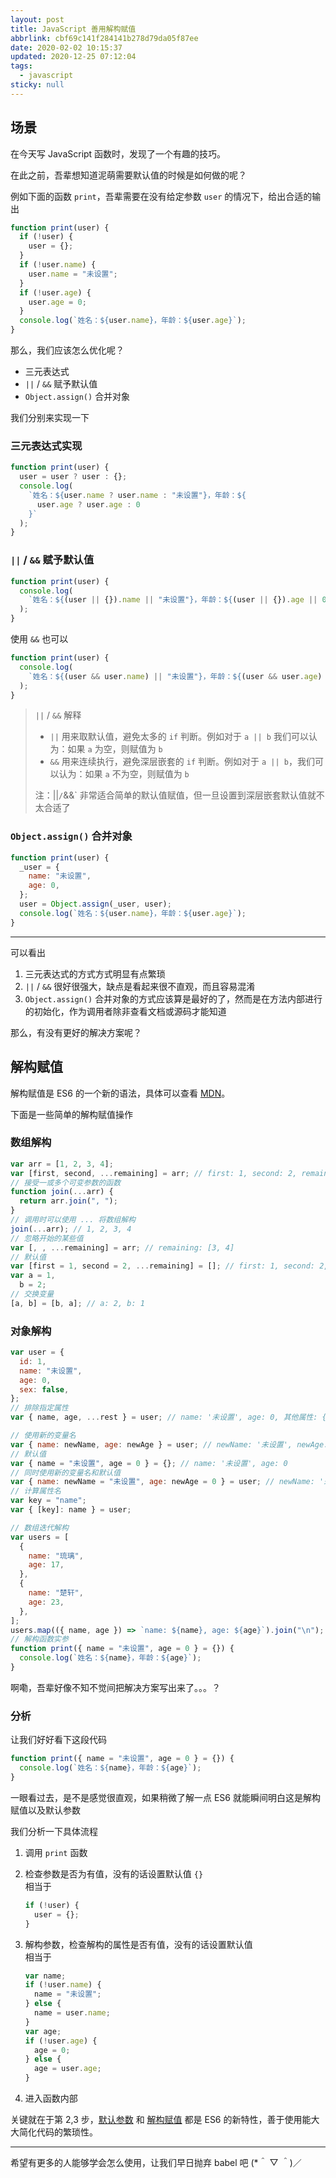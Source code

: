 ```yaml
---
layout: post
title: JavaScript 善用解构赋值
abbrlink: cbf69c141f284141b278d79da05f87ee
date: 2020-02-02 10:15:37
updated: 2020-12-25 07:12:04
tags:
  - javascript
sticky: null
---
```


## 场景

在今天写 JavaScript 函数时，发现了一个有趣的技巧。

在此之前，吾辈想知道泥萌需要默认值的时候是如何做的呢？

例如下面的函数 `print`，吾辈需要在没有给定参数 `user` 的情况下，给出合适的输出

```js
function print(user) {
  if (!user) {
    user = {};
  }
  if (!user.name) {
    user.name = "未设置";
  }
  if (!user.age) {
    user.age = 0;
  }
  console.log(`姓名：${user.name}，年龄：${user.age}`);
}
```

那么，我们应该怎么优化呢？

- 三元表达式
- `||` / `&&` 赋予默认值
- `Object.assign()` 合并对象

我们分别来实现一下

### 三元表达式实现

```js
function print(user) {
  user = user ? user : {};
  console.log(
    `姓名：${user.name ? user.name : "未设置"}，年龄：${
      user.age ? user.age : 0
    }`
  );
}
```

### `||` / `&&` 赋予默认值

```js
function print(user) {
  console.log(
    `姓名：${(user || {}).name || "未设置"}，年龄：${(user || {}).age || 0}`
  );
}
```

使用 `&&` 也可以

```js
function print(user) {
  console.log(
    `姓名：${(user && user.name) || "未设置"}，年龄：${(user && user.age) || 0}`
  );
}
```

> `||` / `&&` 解释
>
> - `||` 用来取默认值，避免太多的 `if` 判断。例如对于 `a || b` 我们可以认为：如果 `a` 为空，则赋值为 `b`
> - `&&` 用来连续执行，避免深层嵌套的 `if` 判断。例如对于 `a || b`，我们可以认为：如果 `a` 不为空，则赋值为 `b`
>
> 注：||`/`&&\` 非常适合简单的默认值赋值，但一旦设置到深层嵌套默认值就不太合适了

### `Object.assign()` 合并对象

```js
function print(user) {
  _user = {
    name: "未设置",
    age: 0,
  };
  user = Object.assign(_user, user);
  console.log(`姓名：${user.name}，年龄：${user.age}`);
}
```

---

可以看出

1.  三元表达式的方式方式明显有点繁琐
1.  `||` / `&&` 很好很强大，缺点是看起来很不直观，而且容易混淆
1.  `Object.assign()` 合并对象的方式应该算是最好的了，然而是在方法内部进行的初始化，作为调用者除非查看文档或源码才能知道

那么，有没有更好的解决方案呢？

## 解构赋值

解构赋值是 ES6 的一个新的语法，具体可以查看 [MDN](https://developer.mozilla.org/zh-CN/docs/Web/JavaScript/Reference/Operators/Destructuring_assignment)。

下面是一些简单的解构赋值操作

### 数组解构

```js
var arr = [1, 2, 3, 4];
var [first, second, ...remaining] = arr; // first: 1, second: 2, remaining: [3, 4]
// 接受一或多个可变参数的函数
function join(...arr) {
  return arr.join(", ");
}
// 调用时可以使用 ... 将数组解构
join(...arr); // 1, 2, 3, 4
// 忽略开始的某些值
var [, , ...remaining] = arr; // remaining: [3, 4]
// 默认值
var [first = 1, second = 2, ...remaining] = []; // first: 1, second: 2, remaining:
var a = 1,
  b = 2;
// 交换变量
[a, b] = [b, a]; // a: 2, b: 1
```

### 对象解构

```js
var user = {
  id: 1,
  name: "未设置",
  age: 0,
  sex: false,
};
// 排除指定属性
var { name, age, ...rest } = user; // name: '未设置', age: 0, 其他属性: { "id": 1,"sex": false }

// 使用新的变量名
var { name: newName, age: newAge } = user; // newName: '未设置', newAge: 0
// 默认值
var { name = "未设置", age = 0 } = {}; // name: '未设置', age: 0
// 同时使用新的变量名和默认值
var { name: newName = "未设置", age: newAge = 0 } = user; // newName: '未设置', newAge: 0
// 计算属性名
var key = "name";
var { [key]: name } = user;

// 数组迭代解构
var users = [
  {
    name: "琉璃",
    age: 17,
  },
  {
    name: "楚轩",
    age: 23,
  },
];
users.map(({ name, age }) => `name: ${name}, age: ${age}`).join("\n");
// 解构函数实参
function print({ name = "未设置", age = 0 } = {}) {
  console.log(`姓名：${name}，年龄：${age}`);
}
```

啊嘞，吾辈好像不知不觉间把解决方案写出来了。。。？

### 分析

让我们好好看下这段代码

```js
function print({ name = "未设置", age = 0 } = {}) {
  console.log(`姓名：${name}，年龄：${age}`);
}
```

一眼看过去，是不是感觉很直观，如果稍微了解一点 ES6 就能瞬间明白这是解构赋值以及默认参数

我们分析一下具体流程

1.  调用 `print` 函数

1.  检查参数是否为有值，没有的话设置默认值 `{}`\
    相当于

    ```js
    if (!user) {
      user = {};
    }
    ```

1.  解构参数，检查解构的属性是否有值，没有的话设置默认值\
    相当于

    ```js
    var name;
    if (!user.name) {
      name = "未设置";
    } else {
      name = user.name;
    }
    var age;
    if (!user.age) {
      age = 0;
    } else {
      age = user.age;
    }
    ```

1.  进入函数内部

关键就在于第 2,3 步，[默认参数](https://developer.mozilla.org/zh-CN/docs/Web/JavaScript/Reference/Functions/Default_parameters) 和 [解构赋值](https://developer.mozilla.org/zh-CN/docs/Web/JavaScript/Reference/Operators/Destructuring_assignment) 都是 ES6 的新特性，善于使用能大大简化代码的繁琐性。

---

希望有更多的人能够学会怎么使用，让我们早日抛弃 babel 吧 (\*＾ ▽ ＾)／
